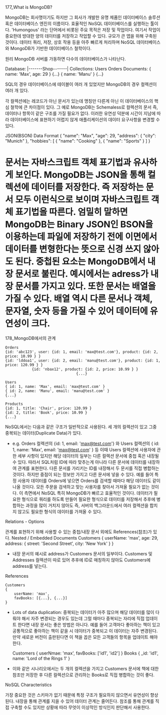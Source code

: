 177_What is MongoDB?

MongoDB는 회사명이기도 하지만 그 회사가 개발한 유명 제품인 데이터베이스 솔루션 혹은 데이터베이스 엔진의 이름이다.
효율적인 NoSQL 데이터베이스를 실행하는 툴이다. 'Humongous' 라는 단어에서 비롯된 주요 목적은 저장 및 작업이다.
여기서 작업이 중요한데 방대한 양의 데이터를 저장하고 작업할 수 있다. 규모가 큰 앱을 위해 구축된 것이다.
데이터 쿼리, 저장, 상호 작용 등을 아주 빠르게 처리하며 NoSQL 데이터베이스와 MongoDB가 기반한 데이터베이스 철학이다.

원리
MongoDB 서버를 가동하면 다수의 데이터베이스가 나타난다.

Database:                      |-------Shop-------|
Collections:                 Users              Orders
Documents:         { name: 'Max', age: 29 }      {...}
                       { name: 'Manu' }          {...}
                          
SQL의 경우 데이터베이스에 테이블이 여러 개 있었지만 MongoDB의 경우 컬렉션이 여러 개 있다.

각 컬렉션에는 레코드가 아닌 문서가 있는데 명칭만 다른게 아닌 이 데이터베이스의 핵심 철학에 큰 차이점이 있다. 
그 예로 MongoDB는 Schemaless로 컬렉션의 문서 즉, 데이터나 항목이 같은 구조를 가질 필요가 없다.
이러한 유연성 덕분에 시간이 지남에 따라 데이터베이스에 표현하기 어렵지 않게 애플리케이션의 데이터 요구사항을 변경할 수 있다.

JSON(BSON) Data Format
    {
        "name": "Max",
        "age": 29,
        "address": {
            "city": "Munich"
        },
        "hobbies": [
            { "name": "Cooking" },
            { "name": "Sports" }
        ]
    }

문서는 자바스크립트 객체 표기법과 유사하게 보인다. MongoDB는 JSON을 통해 컬렉션에 데이터를 저장한다. 즉 저장하는 문서 모두 이런식으로 보이며 자바스크립트 객체 표기법을 따른다. 엄밀히 말하면 MongoDB는 Binary JSON인 BSON을 이용하는데 파일에 저장하기 전에 이면에서 데이터를 변형한다는 뜻으로 신경 쓰지 않아도 된다.
중첩된 요소는 MongoDB에서 내장 문서로 불린다. 예시에서는 adress가 내장 문서를 가지고 있다. 또한 문서는 배열을 가질 수 있다. 배열 역시 다른 문서나 객체, 문자열, 숫자 등을 가질 수 있어 데이터에 유연성이 크다. 
======================================================================================================================================
178_MongoDB에서의 관계

    Orders
    {id: 'abc123', user: {id: 1, email: 'max@test.com'}, product: {id: 2, price: 10.99 } }
    {id: 'lddoa1', user: {id: 2, email: 'manu@test.com'}, product: {id: 1, price: 120.99 } }
                {id: 'nbax12', product: {id: 2, price: 10.99 } }
                                    {...}

    Users
    { id: 1, name: 'Max', email: 'max@test.com' }
    { id: 2, name: 'Manu', email: 'manu@test.com' }
    {...}

    Products
    {id: 1, title: 'Chair', price: 120.99 }
    {id: 2, title: 'Book', price: 10.99 }
    {...}

NoSQL에서는 다음과 같은 구조가 일반적으로 사용된다. 세 개의 컬렉션이 있고 그중 중복되는 데이터(Duplicate Data)가 있다.
- e.g. Orders 컬렉션의 {id: 1, email: 'max@test.com'} 와 Users 컬렉션의 { id: 1, name: 'Max', email: 'max@test.com' } 등
이때 Users 컬렉션에 사용자에 관한 세부 사항이 있지만 해당 데이터의 일부는 다른 컬렉션 문서에 중첩 혹은 내장될 수 있다.
따라서 SQL처럼 ID에 따라 맞추는게 아니라 다른 문서에 데이터를 내장하여 관계를 표현한다. 다른 문서를 가리키는 ID를 내장해서 두 문서를 직접 병합하는 것이다.
하지만 중점이 되는 정보만 가지고 다른 문서에 넣을 수 있다. 예를 들어 특정 사용자 데이터를 Orders에 넣으면 Orders를 검색할 때마다 해당 데이터도 같이 나올 것이다. 모든 주문을 검색하고 맞는 사용자를 찾아서 가져올 필요가 없는 것이다.
이 측면에서 NoSQL 특히 MongoDB가 빠르고 효율적인 것이다. 데이터가 필요한 형식으로 쿼리를 하도록 만들어 필요한 형식으로 데이터를 저장해서 추후에 병합하는 과정을 많이 거치지 않아도 즉, 서버의 백그라운드에서 여러 컬렉션을 합치지 않고도 필요한 형식의 데이터를 가져올 수 있다. 

Relations - Options

관계를 표현하기 위해 사용할 수 있는 중첩/내장 문서 외에도 References(참조)가 있다.
Nested / Embedded Documents
    Customers
    {
        userName: 'max',
        age: 29,
        address: {
            street: 'Second Street',
            city: 'New York'
        }
    }
- 내장 문서의 예시로 address가 Customers 문서의 일부이다. Customers 및 Addresses 컬렉션이 따로 있어 추후에 ID로 매칭하지 않아도 Customers에 address를 넣는다.

References

    Customers
    {
        userName: 'max',
        favBooks: [{...}, {...}]
    }
- Lots of data duplication: 중복되는 데이터가 아주 많으며 해당 데이터를 많이 다뤄야 해서 자주 변경되는 경우도 있는데 그럴 때마다 중복되는 자리에 직접 업데이트 한다면 내장 문서는 좋은 방법은 아니다. 예를 들어 고객마다 좋아하는 책이 있고 공통적으로 좋아하는 책이 같을 시 데이터가 중복되고 이 데이터는 자주 변경된다. 만약 새로운 버전이 출판된다면 이 책을 꼽은 모든 고객들의 항목을 업데이트 해야한다.

    Customers
    {
        userNmae: 'max',
        favBooks: ['id1', 'id2']
    }
    Books
    {
        _id: 'id1',
        name: 'Lord of the Rings 1'
    }
- 이와 같은 시나리오에서는 두 개의 컬렉션을 가지고 Customers 문서에 책에 대한 참조만 저장한 후 다른 컬렉션으로 관리하는 Books로 직접 병합하는 것이 좋다.

NoSQL Characteristics

가장 중요한 것은 스키마가 없기 때문에 특정 구조가 필요하지 않으면서 유연성이 향상된다. 
내장을 통해 관계를 지을 수 있어 데이터 관계는 줄어든다. 참조를 통해 관계를 직접 구축할 수도 있지만 상황에 따라 무엇이 이상적인 방식인지 판단해서 사용한다.